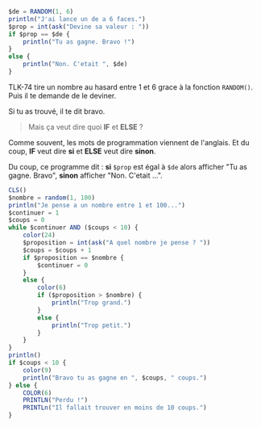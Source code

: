 ```ts
$de = RANDOM(1, 6)
println("J'ai lance un de a 6 faces.")
$prop = int(ask("Devine sa valeur : "))
if $prop == $de {
    println("Tu as gagne. Bravo !")
}
else {
    println("Non. C'etait ", $de)
}
```

TLK-74 tire un nombre au hasard entre 1 et 6 grace à la fonction `RANDOM()`.
Puis il te demande de le deviner.

Si tu as trouvé, il te dit bravo.

> Mais ça veut dire quoi __IF__ et __ELSE__ ?

Comme souvent, les mots de programmation viennent de l'anglais.
Et du coup, __IF__ veut dire __si__ et __ELSE__ veut dire __sinon__.

Du coup, ce programme dit : __si__ `$prop` est égal à `$de` alors afficher "Tu as gagne. Bravo", __sinon__ afficher "Non. C'etait ...".

```ts
CLS()
$nombre = random(1, 100)
println("Je pense a un nombre entre 1 et 100...")
$continuer = 1
$coups = 0
while $continuer AND ($coups < 10) {
    color(24)
    $proposition = int(ask("A quel nombre je pense ? "))
    $coups = $coups + 1
    if $proposition == $nombre {
        $continuer = 0
    }
    else {
        color(6)
        if ($proposition > $nombre) {
            println("Trop grand.")
        }
        else {
            println("Trop petit.")
        }
    }
}
println()
if $coups < 10 {
    color(9)
    println("Bravo tu as gagne en ", $coups, " coups.")
} else {
    COLOR(6)
    PRINTLN("Perdu !")
    PRINTLn("Il fallait trouver en moins de 10 coups.")
}
```
